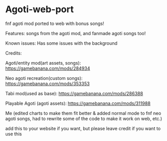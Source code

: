 # Agoti-web-port
fnf agoti mod ported to web with bonus songs!

Features:
songs from the agoti mod, and fanmade agoti songs too!

Known issues:
Has some issues with the background

Credits:

Agoti/entity mod(art assets, songs):
https://gamebanana.com/mods/284934

Neo agoti recreation(custom songs):
https://gamebanana.com/mods/353353

Tabi mod(used as base):
https://gamebanana.com/mods/286388

Playable Agoti (agoti assets):
https://gamebanana.com/mods/311988

Me (edited charts to make them fit better & added normal mode to fnf neo agoti songs, had to rewrite some of the code to make it work on web, etc.)

add this to your website if you want, but please leave credit if you want to use this

